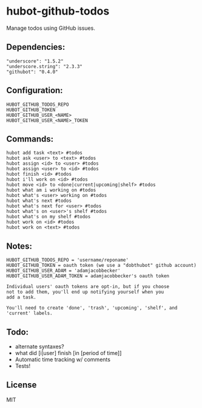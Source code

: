 hubot-github-todos
==================

Manage todos using GitHub issues.

## Dependencies:
```
"underscore": "1.5.2"
"underscore.string": "2.3.3"
"githubot": "0.4.0"
```

## Configuration:
```
HUBOT_GITHUB_TODOS_REPO
HUBOT_GITHUB_TOKEN
HUBOT_GITHUB_USER_<NAME>
HUBOT_GITHUB_USER_<NAME>_TOKEN
```

## Commands:
```
hubot add task <text> #todos
hubot ask <user> to <text> #todos
hubot assign <id> to <user> #todos
hubot assign <user> to <id> #todos
hubot finish <id> #todos
hubot i'll work on <id> #todos
hubot move <id> to <done|current|upcoming|shelf> #todos
hubot what am i working on #todos
hubot what's <user> working on #todos
hubot what's next #todos
hubot what's next for <user> #todos
hubot what's on <user>'s shelf #todos
hubot what's on my shelf #todos
hubot work on <id> #todos
hubot work on <text> #todos
```

## Notes:
```
HUBOT_GITHUB_TODOS_REPO = 'username/reponame'
HUBOT_GITHUB_TOKEN = oauth token (we use a "dobthubot" github account)
HUBOT_GITHUB_USER_ADAM = 'adamjacobbecker'
HUBOT_GITHUB_USER_ADAM_TOKEN = adamjacobbecker's oauth token

Individual users' oauth tokens are opt-in, but if you choose
not to add them, you'll end up notifying yourself when you
add a task.

You'll need to create 'done', 'trash', 'upcoming', 'shelf', and 'current' labels.
```

## Todo:
- alternate syntaxes?
- what did [i|user] finish [in [period of time]]
- Automatic time tracking w/ comments
- Tests!

## License
MIT
